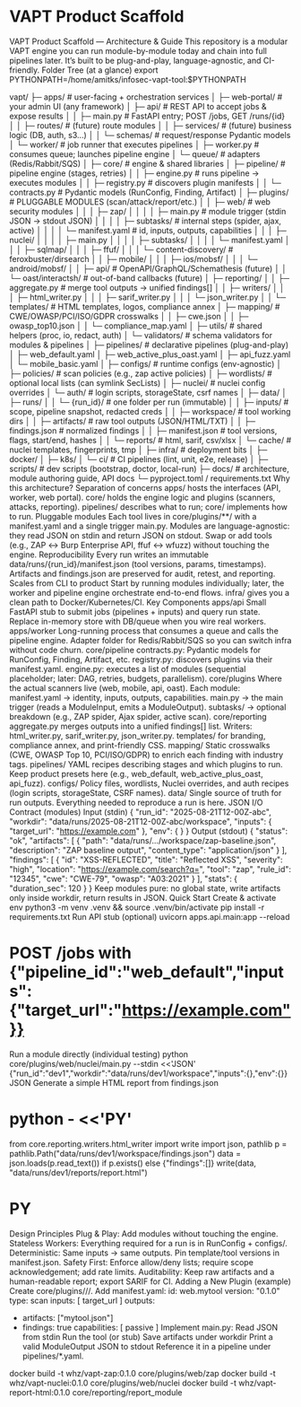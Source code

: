 # VAPT Product Scaffold

VAPT Product Scaffold — Architecture & Guide
This repository is a modular VAPT engine you can run module-by-module today and chain into full pipelines later. It’s built to be plug-and-play, language-agnostic, and CI-friendly.
Folder Tree (at a glance)
export PYTHONPATH=/home/amitks/infosec-vapt-tool:$PYTHONPATH

vapt/
├─ apps/                              # user-facing + orchestration services
│  ├─ web-portal/                     # your admin UI (any framework)
│  ├─ api/                            # REST API to accept jobs & expose results
│  │  ├─ main.py                      # FastAPI entry; POST /jobs, GET /runs/{id}
│  │  ├─ routes/                      # (future) route modules
│  │  ├─ services/                    # (future) business logic (DB, auth, s3…)
│  │  └─ schemas/                     # request/response Pydantic models
│  └─ worker/                         # job runner that executes pipelines
│     ├─ worker.py                    # consumes queue; launches pipeline engine
│     └─ queue/                       # adapters (Redis/Rabbit/SQS)
│
├─ core/                              # engine & shared libraries
│  ├─ pipeline/                       # pipeline engine (stages, retries)
│  │  ├─ engine.py                    # runs pipeline -> executes modules
│  │  ├─ registry.py                  # discovers plugin manifests
│  │  └─ contracts.py                 # Pydantic models (RunConfig, Finding, Artifact)
│  ├─ plugins/                        # PLUGGABLE MODULES (scan/attack/report/etc.)
│  │  ├─ web/                         # web security modules
│  │  │  ├─ zap/
│  │  │  │  ├─ main.py                # module trigger (stdin JSON -> stdout JSON)
│  │  │  │  ├─ subtasks/              # internal steps (spider, ajax, active)
│  │  │  │  └─ manifest.yaml          # id, inputs, outputs, capabilities
│  │  │  ├─ nuclei/
│  │  │  │  ├─ main.py
│  │  │  │  ├─ subtasks/
│  │  │  │  └─ manifest.yaml
│  │  │  ├─ sqlmap/
│  │  │  ├─ ffuf/
│  │  │  └─ content-discovery/        # feroxbuster/dirsearch
│  │  ├─ mobile/
│  │  │  ├─ ios/mobsf/
│  │  │  └─ android/mobsf/
│  │  ├─ api/                         # OpenAPI/GraphQL/Schemathesis (future)
│  │  └─ oast/interactsh/             # out-of-band callbacks (future)
│  ├─ reporting/
│  │  ├─ aggregate.py                 # merge tool outputs -> unified findings[]
│  │  ├─ writers/
│  │  │  ├─ html_writer.py
│  │  │  ├─ sarif_writer.py
│  │  │  └─ json_writer.py
│  │  └─ templates/                   # HTML templates, logos, compliance annex
│  ├─ mapping/                        # CWE/OWASP/PCI/ISO/GDPR crosswalks
│  │  ├─ cwe.json
│  │  ├─ owasp_top10.json
│  │  └─ compliance_map.yaml
│  ├─ utils/                          # shared helpers (proc, io, redact, auth)
│  └─ validators/                     # schema validators for modules & pipelines
│
├─ pipelines/                         # declarative pipelines (plug-and-play)
│  ├─ web_default.yaml
│  ├─ web_active_plus_oast.yaml
│  ├─ api_fuzz.yaml
│  └─ mobile_basic.yaml
│
├─ configs/                           # runtime configs (env-agnostic)
│  ├─ policies/                       # scan policies (e.g., zap active policies)
│  ├─ wordlists/                      # optional local lists (can symlink SecLists)
│  ├─ nuclei/                         # nuclei config overrides
│  └─ auth/                           # login scripts, storageState, csrf names
│
├─ data/
│  ├─ runs/
│  │  └─ {run_id}/                    # one folder per run (immutable)
│  │     ├─ inputs/                   # scope, pipeline snapshot, redacted creds
│  │     ├─ workspace/                # tool working dirs
│  │     ├─ artifacts/                # raw tool outputs (JSON/HTML/TXT)
│  │     ├─ findings.json             # normalized findings
│  │     ├─ manifest.json             # tool versions, flags, start/end, hashes
│  │     └─ reports/                  # html, sarif, csv/xlsx
│  └─ cache/                          # nuclei templates, fingerprints, tmp
│
├─ infra/                             # deployment bits
│  ├─ docker/
│  ├─ k8s/
│  └─ ci/                             # CI pipelines (lint, unit, e2e, release)
│
├─ scripts/                           # dev scripts (bootstrap, doctor, local-run)
├─ docs/                              # architecture, module authoring guide, API docs
└─ pyproject.toml / requirements.txt
Why this architecture?
Separation of concerns
apps/ hosts the interfaces (API, worker, web portal).
core/ holds the engine logic and plugins (scanners, attacks, reporting).
pipelines/ describes what to run; core/ implements how to run.
Pluggable modules
Each tool lives in core/plugins/**/ with a manifest.yaml and a single trigger main.py.
Modules are language-agnostic: they read JSON on stdin and return JSON on stdout.
Swap or add tools (e.g., ZAP ↔︎ Burp Enterprise API, ffuf ↔︎ wfuzz) without touching the engine.
Reproducibility
Every run writes an immutable data/runs/{run_id}/manifest.json (tool versions, params, timestamps).
Artifacts and findings.json are preserved for audit, retest, and reporting.
Scales from CLI to product
Start by running modules individually; later, the worker and pipeline engine orchestrate end-to-end flows.
infra/ gives you a clean path to Docker/Kubernetes/CI.
Key Components
apps/api
Small FastAPI stub to submit jobs (pipelines + inputs) and query run state.
Replace in-memory store with DB/queue when you wire real workers.
apps/worker
Long-running process that consumes a queue and calls the pipeline engine.
Adapter folder for Redis/Rabbit/SQS so you can switch infra without code churn.
core/pipeline
contracts.py: Pydantic models for RunConfig, Finding, Artifact, etc.
registry.py: discovers plugins via their manifest.yaml.
engine.py: executes a list of modules (sequential placeholder; later: DAG, retries, budgets, parallelism).
core/plugins
Where the actual scanners live (web, mobile, api, oast).
Each module:
manifest.yaml → identity, inputs, outputs, capabilities.
main.py → the main trigger (reads a ModuleInput, emits a ModuleOutput).
subtasks/ → optional breakdown (e.g., ZAP spider, Ajax spider, active scan).
core/reporting
aggregate.py merges outputs into a unified findings[] list.
Writers: html_writer.py, sarif_writer.py, json_writer.py.
templates/ for branding, compliance annex, and print-friendly CSS.
mapping/
Static crosswalks (CWE, OWASP Top 10, PCI/ISO/GDPR) to enrich each finding with industry tags.
pipelines/
YAML recipes describing stages and which plugins to run.
Keep product presets here (e.g., web_default, web_active_plus_oast, api_fuzz).
configs/
Policy files, wordlists, Nuclei overrides, and auth recipes (login scripts, storageState, CSRF names).
data/
Single source of truth for run outputs. Everything needed to reproduce a run is here.
JSON I/O Contract (modules)
Input (stdin)
{
  "run_id": "2025-08-21T12-00Z-abc",
  "workdir": "data/runs/2025-08-21T12-00Z-abc/workspace",
  "inputs": { "target_url": "https://example.com" },
  "env": { }
}
Output (stdout)
{
  "status": "ok",
  "artifacts": [
    { "path": "data/runs/.../workspace/zap-baseline.json",
      "description": "ZAP baseline output",
      "content_type": "application/json" }
  ],
  "findings": [
    { "id": "XSS-REFLECTED",
      "title": "Reflected XSS",
      "severity": "high",
      "location": "https://example.com/search?q=",
      "tool": "zap",
      "rule_id": "12345",
      "cwe": "CWE-79",
      "owasp": "A03:2021" }
  ],
  "stats": { "duration_sec": 120 }
}
Keep modules pure: no global state, write artifacts only inside workdir, return results in JSON.
Quick Start
Create & activate env
python3 -m venv .venv && source .venv/bin/activate
pip install -r requirements.txt
Run API stub (optional)
uvicorn apps.api.main:app --reload
# POST /jobs with {"pipeline_id":"web_default","inputs":{"target_url":"https://example.com"}}
Run a module directly (individual testing)
python core/plugins/web/nuclei/main.py --stdin <<'JSON'
{"run_id":"dev1","workdir":"data/runs/dev1/workspace","inputs":{},"env":{}}
JSON
Generate a simple HTML report from findings.json
# python - <<'PY'
from core.reporting.writers.html_writer import write
import json, pathlib
p = pathlib.Path("data/runs/dev1/workspace/findings.json")
data = json.loads(p.read_text()) if p.exists() else {"findings":[]}
write(data, "data/runs/dev1/reports/report.html")
# PY
Design Principles
Plug & Play: Add modules without touching the engine.
Stateless Workers: Everything required for a run is in RunConfig + configs/.
Deterministic: Same inputs → same outputs. Pin template/tool versions in manifest.json.
Safety First: Enforce allow/deny lists; require scope acknowledgement; add rate limits.
Auditability: Keep raw artifacts and a human-readable report; export SARIF for CI.
Adding a New Plugin (example)
Create core/plugins/<domain>/<tool>/.
Add manifest.yaml:
id: web.mytool
version: "0.1.0"
type: scan
inputs: [ target_url ]
outputs:
  - artifacts: ["mytool.json"]
  - findings: true
capabilities: [ passive ]
Implement main.py:
Read JSON from stdin
Run the tool (or stub)
Save artifacts under workdir
Print a valid ModuleOutput JSON to stdout
Reference it in a pipeline under pipelines/*.yaml.


docker build -t whz/vapt-zap:0.1.0     core/plugins/web/zap
docker build -t whz/vapt-nuclei:0.1.0  core/plugins/web/nuclei
docker build -t whz/vapt-report-html:0.1.0 core/reporting/report_module